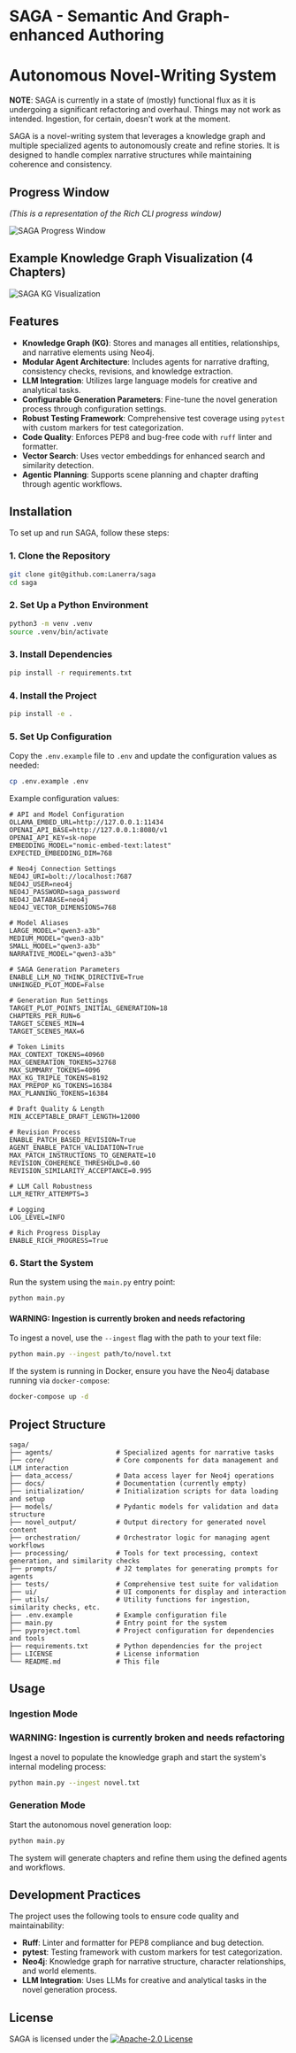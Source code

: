 # SAGA - Semantic And Graph-enhanced Authoring
# Autonomous Novel-Writing System

**NOTE**: SAGA is currently in a state of (mostly) functional flux as it is undergoing a significant refactoring and overhaul. Things may not work as intended. Ingestion, for certain, doesn't work at the moment.

SAGA is a novel-writing system that leverages a knowledge graph and multiple specialized agents to autonomously create and refine stories. It is designed to handle complex narrative structures while maintaining coherence and consistency.


## Progress Window
*(This is a representation of the Rich CLI progress window)*

![SAGA Progress Window](https://github.com/Lanerra/saga/blob/master/SAGA.png)


## Example Knowledge Graph Visualization (4 Chapters)

![SAGA KG Visualization](https://github.com/Lanerra/saga/blob/master/SAGA-KG-Ch4.png)


## Features

- **Knowledge Graph (KG)**: Stores and manages all entities, relationships, and narrative elements using Neo4j.
- **Modular Agent Architecture**: Includes agents for narrative drafting, consistency checks, revisions, and knowledge extraction.
- **LLM Integration**: Utilizes large language models for creative and analytical tasks.
- **Configurable Generation Parameters**: Fine-tune the novel generation process through configuration settings.
- **Robust Testing Framework**: Comprehensive test coverage using `pytest` with custom markers for test categorization.
- **Code Quality**: Enforces PEP8 and bug-free code with `ruff` linter and formatter.
- **Vector Search**: Uses vector embeddings for enhanced search and similarity detection.
- **Agentic Planning**: Supports scene planning and chapter drafting through agentic workflows.

## Installation

To set up and run SAGA, follow these steps:

### 1. Clone the Repository

```bash
git clone git@github.com:Lanerra/saga
cd saga
```

### 2. Set Up a Python Environment

```bash
python3 -m venv .venv
source .venv/bin/activate
```

### 3. Install Dependencies

```bash
pip install -r requirements.txt
```

### 4. Install the Project

```bash
pip install -e .
```

### 5. Set Up Configuration

Copy the `.env.example` file to `.env` and update the configuration values as needed:

```bash
cp .env.example .env
```

Example configuration values:

```
# API and Model Configuration
OLLAMA_EMBED_URL=http://127.0.0.1:11434
OPENAI_API_BASE=http://127.0.0.1:8080/v1
OPENAI_API_KEY=sk-nope
EMBEDDING_MODEL="nomic-embed-text:latest"
EXPECTED_EMBEDDING_DIM=768

# Neo4j Connection Settings
NEO4J_URI=bolt://localhost:7687
NEO4J_USER=neo4j
NEO4J_PASSWORD=saga_password
NEO4J_DATABASE=neo4j
NEO4J_VECTOR_DIMENSIONS=768

# Model Aliases
LARGE_MODEL="qwen3-a3b"
MEDIUM_MODEL="qwen3-a3b"
SMALL_MODEL="qwen3-a3b"
NARRATIVE_MODEL="qwen3-a3b"

# SAGA Generation Parameters
ENABLE_LLM_NO_THINK_DIRECTIVE=True
UNHINGED_PLOT_MODE=False

# Generation Run Settings
TARGET_PLOT_POINTS_INITIAL_GENERATION=18
CHAPTERS_PER_RUN=6
TARGET_SCENES_MIN=4
TARGET_SCENES_MAX=6

# Token Limits
MAX_CONTEXT_TOKENS=40960
MAX_GENERATION_TOKENS=32768
MAX_SUMMARY_TOKENS=4096
MAX_KG_TRIPLE_TOKENS=8192
MAX_PREPOP_KG_TOKENS=16384
MAX_PLANNING_TOKENS=16384

# Draft Quality & Length
MIN_ACCEPTABLE_DRAFT_LENGTH=12000

# Revision Process
ENABLE_PATCH_BASED_REVISION=True
AGENT_ENABLE_PATCH_VALIDATION=True
MAX_PATCH_INSTRUCTIONS_TO_GENERATE=10
REVISION_COHERENCE_THRESHOLD=0.60
REVISION_SIMILARITY_ACCEPTANCE=0.995

# LLM Call Robustness
LLM_RETRY_ATTEMPTS=3

# Logging
LOG_LEVEL=INFO

# Rich Progress Display
ENABLE_RICH_PROGRESS=True
```

### 6. Start the System

Run the system using the `main.py` entry point:

```bash
python main.py
```
#### WARNING: Ingestion is currently broken and needs refactoring
To ingest a novel, use the `--ingest` flag with the path to your text file:

```bash
python main.py --ingest path/to/novel.txt
```

If the system is running in Docker, ensure you have the Neo4j database running via `docker-compose`:

```bash
docker-compose up -d
```

## Project Structure

```
saga/
├── agents/                # Specialized agents for narrative tasks
├── core/                  # Core components for data management and LLM interaction
├── data_access/           # Data access layer for Neo4j operations
├── docs/                  # Documentation (currently empty)
├── initialization/        # Initialization scripts for data loading and setup
├── models/                # Pydantic models for validation and data structure
├── novel_output/          # Output directory for generated novel content
├── orchestration/         # Orchestrator logic for managing agent workflows
├── processing/            # Tools for text processing, context generation, and similarity checks
├── prompts/               # J2 templates for generating prompts for agents
├── tests/                 # Comprehensive test suite for validation
├── ui/                    # UI components for display and interaction
├── utils/                 # Utility functions for ingestion, similarity checks, etc.
├── .env.example           # Example configuration file
├── main.py                # Entry point for the system
├── pyproject.toml         # Project configuration for dependencies and tools
├── requirements.txt       # Python dependencies for the project
├── LICENSE                # License information
└── README.md              # This file
```

## Usage

### Ingestion Mode
### WARNING: Ingestion is currently broken and needs refactoring

Ingest a novel to populate the knowledge graph and start the system's internal modeling process:

```bash
python main.py --ingest novel.txt
```

### Generation Mode

Start the autonomous novel generation loop:

```bash
python main.py
```

The system will generate chapters and refine them using the defined agents and workflows.

## Development Practices

The project uses the following tools to ensure code quality and maintainability:

- **Ruff**: Linter and formatter for PEP8 compliance and bug detection.
- **pytest**: Testing framework with custom markers for test categorization.
- **Neo4j**: Knowledge graph for narrative structure, character relationships, and world elements.
- **LLM Integration**: Uses LLMs for creative and analytical tasks in the novel generation process.

## License

SAGA is licensed under the [![Apache-2.0 License](https://img.shields.io/badge/License-Apache_2.0-blue.svg)](https://opensource.org/licenses/Apache-2.0)
